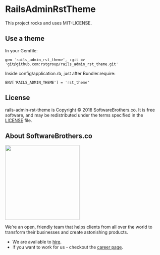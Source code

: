 RailsAdminRstTheme
===================================================

This project rocks and uses MIT-LICENSE.

Use a theme
---------------------------------------------------

In your Gemfile:

```
gem 'rails_admin_rst_theme', :git => 'git@github.com:rstgroup/rails_admin_rst_theme.git'
```

Inside config/application.rb, just after Bundler.require:

```
ENV['RAILS_ADMIN_THEME'] = 'rst_theme'
```

## License

rails-admin-rst-theme is Copyright © 2018 SoftwareBrothers.co. It is free software, and may be redistributed under the terms specified in the [LICENSE](LICENSE) file.

## About SoftwareBrothers.co

<img src="https://softwarebrothers.co/assets/images/software-brothers-logo-full.svg" width=240>


We’re an open, friendly team that helps clients from all over the world to transform their businesses and create astonishing products.

* We are available to [hire](https://softwarebrothers.co/contact).
* If you want to work for us - checkout the [career page](https://softwarebrothers.co/career).
